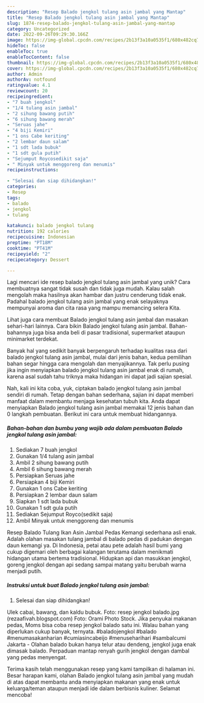 ```yaml
---
description: "Resep Balado jengkol tulang asin jambal yang Mantap"
title: "Resep Balado jengkol tulang asin jambal yang Mantap"
slug: 1874-resep-balado-jengkol-tulang-asin-jambal-yang-mantap
category: Uncategorized
date: 2022-09-26T09:29:30.166Z
image: https://img-global.cpcdn.com/recipes/2b13f3a10a0535f1/680x482cq70/balado-jengkol-tulang-asin-jambal-foto-resep-utama.jpg
hideToc: false
enableToc: true
enableTocContent: false
thumbnail: https://img-global.cpcdn.com/recipes/2b13f3a10a0535f1/680x482cq70/balado-jengkol-tulang-asin-jambal-foto-resep-utama.jpg
cover: https://img-global.cpcdn.com/recipes/2b13f3a10a0535f1/680x482cq70/balado-jengkol-tulang-asin-jambal-foto-resep-utama.jpg
author: Admin
authorAv: notfound
ratingvalue: 4.1
reviewcount: 20
recipeingredient:
- "7 buah jengkol"
- "1/4 tulang asin jambal"
- "2 sihung bawang putih"
- "6 sihung bawang merah"
- "Seruas jahe"
- "4 biji Kemiri"
- "1 ons Cabe keriting"
- "2 lembar daun salam"
- "1 sdt lada bubuk"
- "1 sdt gula putih"
- "Sejumput Roycosedikit saja"
- " Minyak untuk menggoreng dan menumis"
recipeinstructions:

- "Selesai dan siap dihidangkan!"
categories:
- Resep
tags:
- balado
- jengkol
- tulang

katakunci: balado jengkol tulang 
nutrition: 192 calories
recipecuisine: Indonesian
preptime: "PT18M"
cooktime: "PT41M"
recipeyield: "2"
recipecategory: Dessert

---
```





Lagi mencari ide resep balado jengkol tulang asin jambal yang unik? Cara membuatnya sangat tidak susah dan tidak juga mudah. Kalau salah mengolah maka hasilnya akan hambar dan justru cenderung tidak enak. Padahal balado jengkol tulang asin jambal yang enak selayaknya mempunyai aroma dan cita rasa yang mampu memancing selera Kita.





Lihat juga cara membuat Balado jengkol tulang asin jambal dan masakan sehari-hari lainnya. Cara bikin Balado jengkol tulang asin jambal. Bahan-bahannya juga bisa anda beli di pasar tradisional, supermarket ataupun minimarket terdekat.

Banyak hal yang sedikit banyak berpengaruh terhadap kualitas rasa dari balado jengkol tulang asin jambal, mulai dari jenis bahan, kedua pemilihan bahan segar hingga cara mengolah dan menyajikannya. Tak perlu pusing jika ingin menyiapkan balado jengkol tulang asin jambal enak di rumah, karena asal sudah tahu triknya maka hidangan ini dapat jadi sajian spesial.






Nah, kali ini kita coba, yuk, ciptakan balado jengkol tulang asin jambal sendiri di rumah. Tetap dengan bahan sederhana, sajian ini dapat memberi manfaat dalam membantu menjaga kesehatan tubuh kita. Anda dapat menyiapkan Balado jengkol tulang asin jambal memakai 12 jenis bahan dan 0 langkah pembuatan. Berikut ini cara untuk membuat hidangannya.

<!--inarticleads1-->

##### Bahan-bahan dan bumbu yang wajib ada dalam pembuatan Balado jengkol tulang asin jambal:

1. Sediakan 7 buah jengkol
1. Gunakan 1/4 tulang asin jambal
1. Ambil 2 sihung bawang putih
1. Ambil 6 sihung bawang merah
1. Persiapkan Seruas jahe
1. Persiapkan 4 biji Kemiri
1. Gunakan 1 ons Cabe keriting
1. Persiapkan 2 lembar daun salam
1. Siapkan 1 sdt lada bubuk
1. Gunakan 1 sdt gula putih
1. Sediakan Sejumput Royco(sedikit saja)
1. Ambil  Minyak untuk menggoreng dan menumis


Resep Balado Tulang Ikan Asin Jambal Pedas Kemangi sederhana asli enak. Adalah olahan masakan tulang jambal di balado pedas di padukan dengan daun kemangi ya. Di Indonesia, petai atau pete adalah hasil bumi yang cukup digemari oleh berbagai kalangan terutama dalam menikmati hidangan utama bertema tradisional. Hidupkan api dan masukkan jengkol, goreng jengkol dengan api sedang sampai matang yaitu berubah warna menjadi putih. 

<!--inarticleads2-->

##### Instruksi untuk buat Balado jengkol tulang asin jambal:


1. Selesai dan siap dihidangkan!

Ulek cabai, bawang, dan kaldu bubuk. Foto: resep jengkol balado.jpg (rezaafivah.blogspot.com) Foto: Orami Photo Stock. Jika penyukai makanan pedas, Moms bisa coba resep jengkol balado satu ini. Walau bahan yang diperlukan cukup banyak, ternyata. #baladojengkol #balado #menumasakanharian #cumiasincabeijo #menuseharihari #sambalcumi Jakarta - Olahan balado bukan hanya telur atau dendeng, jengkol juga enak dimasak balado. Perpaduan mantap renyah gurih jengkol dengan dambal yang pedas menyengat. 

Terima kasih telah menggunakan resep yang kami tampilkan di halaman ini. Besar harapan kami, olahan Balado jengkol tulang asin jambal yang mudah di atas dapat membantu anda menyiapkan makanan yang enak untuk keluarga/teman ataupun menjadi ide dalam berbisnis kuliner. Selamat mencoba!

